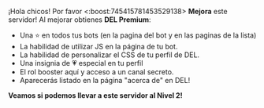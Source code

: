 ¡Hola chicos! Por favor <:boost:745415781453529138> **Mejora** este servidor! Al mejorar obtienes **DEL Premium**:
- Una ⭐ en todos tus bots (en la pagina del bot y en las paginas de la lista)
- La habilidad de utilizar JS en la página de tu bot.
- La habilidad de personalizar el CSS de tu perfil de DEL.
- Una insignia de 💗 especial en tu perfil
- El rol booster aquí y acceso a un canal secreto.
- Aparecerás listado en la página "acerca de" en DEL!

__Veamos si podemos llevar a este servidor al Nivel 2!__